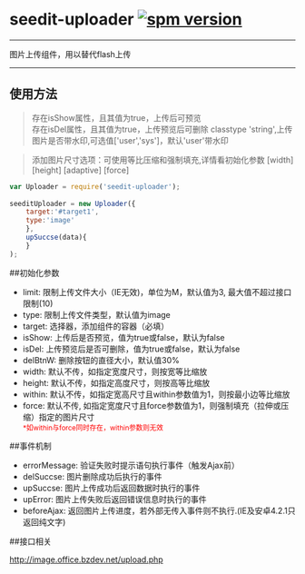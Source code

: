 # seedit-uploader [![spm version](http://spmjs.io/badge/seedit-uploader)](http://spmjs.io/package/seedit-uploader)

---

图片上传组件，用以替代flash上传

---

## 使用方法
>存在isShow属性，且其值为true，上传后可预览  
>存在isDel属性，且其值为true，上传预览后可删除
>classtype 'string',上传图片是否带水印,可选值['user','sys']，默认'user'带水印

>添加图片尺寸选项：可使用等比压缩和强制填充,详情看初始化参数 [width] [height] [adaptive] [force]

```javascript
var Uploader = require('seedit-uploader');
	
seeditUploader = new Uploader({
	target:'#target1',
	type:'image'
	},
	upSuccse(data){
	}
);
```

##初始化参数

+ limit:    限制上传文件大小（IE无效)，单位为M，默认值为3, 最大值不超过接口限制(10)
+ type:     限制上传文件类型，默认值为image
+ target:   选择器，添加组件的容器（必填）
+ isShow:   上传后是否预览，值为true或false，默认为false
+ isDel:    上传预览后是否可删除，值为true或false，默认为false
+ delBtnW:  删除按钮的直径大小，默认值30%
+ width:    默认不传，如指定宽度尺寸，则按宽等比缩放
+ height:   默认不传，如指定高度尺寸，则按高等比缩放
+ within: 默认不传，如指定宽高尺寸且within参数值为1，则按最小边等比缩放
+ force:    默认不传, 如指定宽度尺寸且force参数值为1，则强制填充（拉伸或压缩）指定的图片尺寸 <br><span style="font-size: 12px;color:red">*如within与force同时存在，within参数则无效</span>

##事件机制

+ errorMessage: 验证失败时提示语句执行事件（触发Ajax前）
+ delSuccse: 图片删除成功后执行的事件
+ upSuccse: 图片上传成功后返回数据时执行的事件
+ upError: 图片上传失败后返回错误信息时执行的事件
+ beforeAjax: 返回图片上传进度，若外部无传入事件则不执行.(IE及安卓4.2.1只返回纯文字)


##接口相关

http://image.office.bzdev.net/upload.php